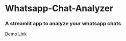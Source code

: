 # Whatsapp-Chat-Analyzer
### A streamlit app to analyze your whatsapp chats
[Demo Link](https://whatsapp-chat-analyzer-jmraadfzxo7vih3qztyzv6.streamlit.app/)